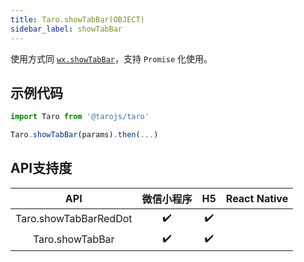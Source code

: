 ```yaml
---
title: Taro.showTabBar(OBJECT)
sidebar_label: showTabBar
---
```



使用方式同 [`wx.showTabBar`](https://developers.weixin.qq.com/miniprogram/dev/api/wx.showTabBar.html)，支持 `Promise` 化使用。

## 示例代码

```jsx
import Taro from '@tarojs/taro'

Taro.showTabBar(params).then(...)
```



## API支持度


| API | 微信小程序 | H5 | React Native |
| :-: | :-: | :-: | :-: |
| Taro.showTabBarRedDot | ✔️ | ✔️ |  |
| Taro.showTabBar | ✔️ | ✔️ |  |

